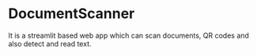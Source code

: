 # DocumentScanner
It is a streamlit based web app which can scan documents, QR codes and also detect and read text.

